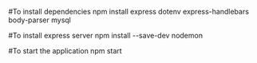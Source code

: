 #To install dependencies
npm install express dotenv express-handlebars body-parser mysql

#To install express server
npm install --save-dev nodemon

#To start the application
npm start
